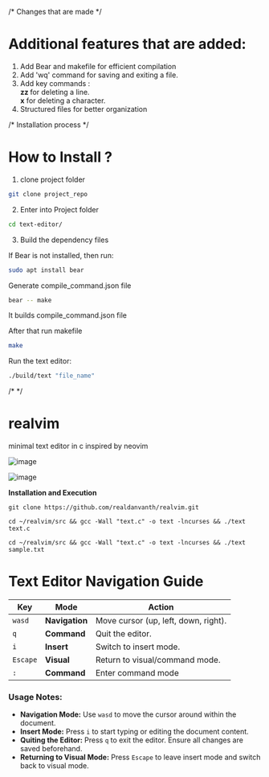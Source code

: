 

/* Changes that are made */
# Additional features that are added:
1. Add Bear and makefile for efficient compilation
2. Add 'wq' command for saving and exiting a file.
3. Add key commands :<br/>
    <b> zz </b> for deleting a line.<br/>
    <b>x</b> for deleting a character.
4. Structured files for better organization

/* Installation process */
# How to Install ?

1. clone project folder
```bash
git clone project_repo
```

2. Enter into Project folder
```bash
cd text-editor/
```

3. Build the dependency files

If Bear is not installed, then run: 
```bash
sudo apt install bear
```
Generate compile_command.json file
```bash
bear -- make
```
It builds compile_command.json file

After that run makefile
```bash
make
```
Run the text editor: 
```bash
./build/text "file_name"
```
/* */


# realvim
minimal text editor in c inspired by neovim

![image](https://github.com/user-attachments/assets/0ed04b35-bb1f-4230-9923-c75384e17fd8)


![image](https://github.com/user-attachments/assets/015dee65-f9ac-424a-b597-a8d10dcec538)


**Installation and Execution**

```install
git clone https://github.com/realdanvanth/realvim.git
```
```execute
cd ~/realvim/src && gcc -Wall "text.c" -o text -lncurses && ./text text.c
```
```
cd ~/realvim/src && gcc -Wall "text.c" -o text -lncurses && ./text sample.txt
```

# Text Editor Navigation Guide

| **Key**   | **Mode**      | **Action**                     |
|-----------|---------------|---------------------------------|
| `wasd`    | **Navigation**| Move cursor (up, left, down, right). |
| `q`       | **Command**   | Quit the editor.               |
| `i`       | **Insert**    | Switch to insert mode.         |
| `Escape`  | **Visual**    | Return to visual/command mode. |
| `:`       | **Command**   | Enter command mode             |

### Usage Notes:
- **Navigation Mode:** Use `wasd` to move the cursor around within the document.
- **Insert Mode:** Press `i` to start typing or editing the document content.
- **Quiting the Editor:** Press `q` to exit the editor. Ensure all changes are saved beforehand.
- **Returning to Visual Mode:** Press `Escape` to leave insert mode and switch back to visual mode.

